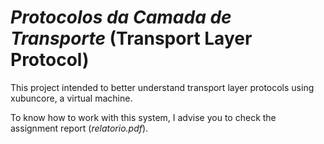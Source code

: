 # *Protocolos da Camada de Transporte* (Transport Layer Protocol)

This project intended to better understand transport layer protocols using xubuncore, a virtual machine.

To know how to work with this system, I advise you to check the assignment report (*relatorio.pdf*).
